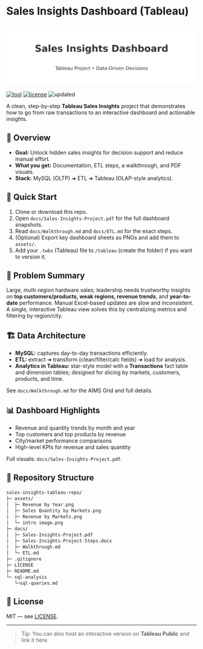 # Sales Insights Dashboard (Tableau)

![Hero](assets/hero.png)

[![tool](https://img.shields.io/badge/Made%20with-Tableau-blue)](#)
[![license](https://img.shields.io/badge/License-MIT-green.svg)](LICENSE)
![updated](https://img.shields.io/badge/Last%20Updated-August%2020,%202025-informational)

A clean, step-by-step **Tableau Sales Insights** project that demonstrates how to go
from raw transactions to an interactive dashboard and actionable insights.

## 🎯 Overview
- **Goal:** Unlock hidden sales insights for decision support and reduce manual effort.
- **What you get:** Documentation, ETL steps, a walkthrough, and PDF visuals.
- **Stack:** MySQL (OLTP) ➜ ETL ➜ Tableau (OLAP-style analytics).

## 🧭 Quick Start
1) Clone or download this repo.
2) Open `docs/Sales-Insights-Project.pdf` for the full dashboard snapshots.
3) Read `docs/Walkthrough.md` and `docs/ETL.md` for the exact steps.
4) (Optional) Export key dashboard sheets as PNGs and add them to `assets/`.
5) Add your `.twbx` (Tableau) file to `/tableau` (create the folder) if you want to version it.

## 🧩 Problem Summary
Large, multi-region hardware sales; leadership needs trustworthy insights on **top customers/products,
weak regions, revenue trends**, and **year-to-date** performance. Manual Excel-based updates are slow and
inconsistent. A single, interactive Tableau view solves this by centralizing metrics and filtering by region/city.

## 🏗️ Data Architecture
- **MySQL:** captures day-to-day transactions efficiently.
- **ETL:** extract ➜ transform (clean/filter/calc fields) ➜ load for analysis.
- **Analytics in Tableau:** star-style model with a **Transactions** fact table and dimension tables;
designed for slicing by markets, customers, products, and time.

See `docs/Walkthrough.md` for the AIMS Grid and full details.

## 📊 Dashboard Highlights
- Revenue and quantity trends by month and year
- Top customers and top products by revenue
- City/market performance comparisons
- High-level KPIs for revenue and sales quantity

Full visuals: `docs/Sales-Insights-Project.pdf`.

## 📁 Repository Structure
```
sales-insights-tableau-repo/
├─ assets/
│  ├─ Revenue by Year.png
│  ├─ Sales Quantity by Markets.png
│  ├─ Revenue by Markets.png
│  └─ intro image.png
├─ docs/
│  ├─ Sales-Insights-Project.pdf
│  ├─ Sales-Insights-Project-Steps.docx
│  ├─ Walkthrough.md
│  └─ ETL.md
├─ .gitignore
├─ LICENSE
├─ README.md
└─ sql-analysis
   └─sql-queries.md

```


## 📝 License
MIT — see [LICENSE](LICENSE).

---

> Tip: You can also host an interactive version on **Tableau Public** and link it here.
